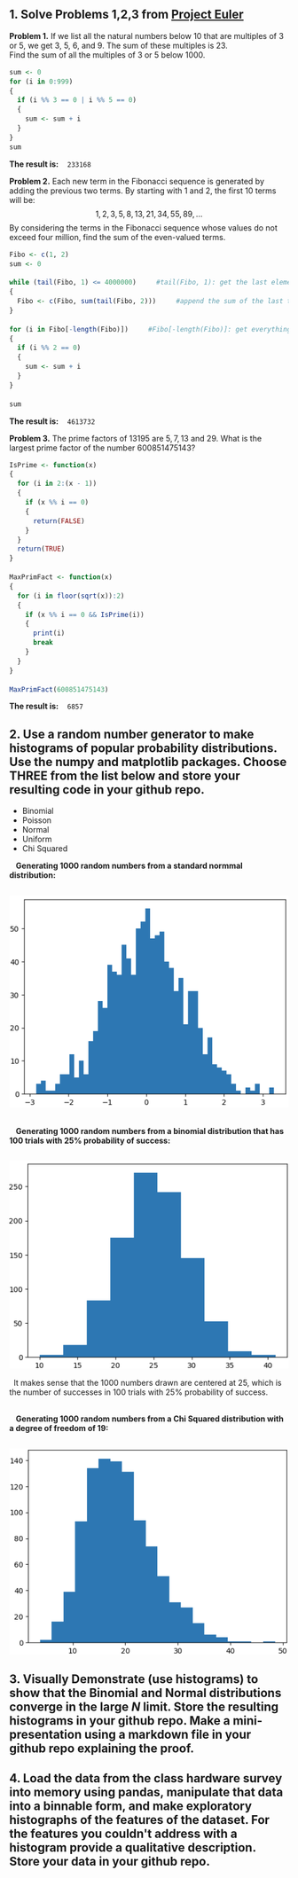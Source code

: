## 1. Solve Problems 1,2,3 from [Project Euler](https://projecteuler.net/archives)
**Problem 1.** If we list all the natural numbers below 10 that are multiples of 3 or 5, we get 3, 5, 6, and 9. The sum of these multiples is 23. <br>Find the sum of all the multiples of 3 or 5 below 1000.

```R
sum <- 0
for (i in 0:999)
{
  if (i %% 3 == 0 | i %% 5 == 0)
  {
    sum <- sum + i
  }
}
sum
```
**The result is:** &nbsp;&nbsp; `233168`


**Problem 2.** Each new term in the Fibonacci sequence is generated by adding the previous two terms. By starting with $1$ and $2$, the first $10$ terms will be:
$$1, 2, 3, 5, 8, 13, 21, 34, 55, 89, \dots$$
By considering the terms in the Fibonacci sequence whose values do not exceed four million, find the sum of the even-valued terms.

```R
Fibo <- c(1, 2)
sum <- 0

while (tail(Fibo, 1) <= 4000000)     #tail(Fibo, 1): get the last element of the Fibo vector
{
  Fibo <- c(Fibo, sum(tail(Fibo, 2)))     #append the sum of the last two elements of the Fibo vector to Fibo.
}

for (i in Fibo[-length(Fibo)])     #Fibo[-length(Fibo)]: get everything in the vector but/excluding the last one 
{
  if (i %% 2 == 0)
  {
    sum <- sum + i
  }
}

sum
```
**The result is:** &nbsp;&nbsp; `4613732`


**Problem 3.** The prime factors of $13195$ are $5, 7, 13$ and $29$.
What is the largest prime factor of the number $600851475143$?

```R
IsPrime <- function(x) 
{
  for (i in 2:(x - 1)) 
  {
    if (x %% i == 0)
    {
      return(FALSE)
    }
  }
  return(TRUE)
}

MaxPrimFact <- function(x) 
{
  for (i in floor(sqrt(x)):2)
  {
    if (x %% i == 0 && IsPrime(i)) 
    {
      print(i)
      break
    }
  }
}

MaxPrimFact(600851475143)
```
**The result is:** &nbsp;&nbsp; `6857`

## 2. Use a random number generator to make histograms of popular probability distributions. Use the numpy and matplotlib packages. Choose THREE from the list below and store your resulting code in your github repo.
 * Binomial
 * Poisson
 * Normal
 * Uniform
 * Chi Squared

&nbsp;&nbsp; **Generating 1000 random numbers from a standard normmal distribution:**
```R

```
![Output](https://github.com/HaiL-DS/2024TechOrientation-Assignment/blob/main/Raw_Materials/Python-sampling_from_stdNormal.png)

&nbsp;  
&nbsp;&nbsp; **Generating 1000 random numbers from a binomial distribution that has 100 trials with 25% probability of success:**
```R

```
![Output](https://github.com/HaiL-DS/2024TechOrientation-Assignment/blob/main/Raw_Materials/Python-sampling_from_Binom.png)

&nbsp;&nbsp;It makes sense that the 1000 numbers drawn are centered at 25, which is the number of successes in 100 trials with 25% probability of success.  

&nbsp;  
&nbsp;&nbsp; **Generating 1000 random numbers from a Chi Squared distribution with a degree of freedom of 19:**
```R

```
![Output](https://github.com/HaiL-DS/2024TechOrientation-Assignment/blob/main/Raw_Materials/Python-sampling_from_Chi.png)




## 3. Visually Demonstrate (use histograms) to show that the Binomial and Normal distributions converge in the large *N* limit. Store the resulting histograms in your github repo. Make a mini-presentation using a markdown file in your github repo explaining the proof.




## 4. Load the data from the class hardware survey into memory using pandas, manipulate that data into a binnable form, and make exploratory histographs of the features of the dataset. For the features you couldn't address with a histogram provide a qualitative description.  Store your data in your github repo.

